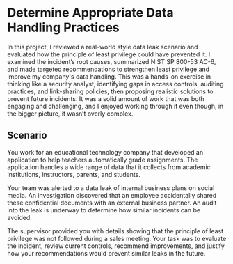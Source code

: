 # Determine Appropriate Data Handling Practices

In this project, I reviewed a real-world style data leak scenario and evaluated how the principle of least privilege could have prevented it. I examined the incident’s root causes, summarized NIST SP 800-53 AC-6, and made targeted recommendations to strengthen least privilege and improve my company's data handling. This was a hands-on exercise in thinking like a security analyst, identifying gaps in access controls, auditing practices, and link-sharing policies, then proposing realistic solutions to prevent future incidents. It was a solid amount of work that was both engaging and challenging, and I enjoyed working through it even though, in the bigger picture, it wasn’t overly complex.

## Scenario
You work for an educational technology company that developed an application to help teachers automatically grade assignments. The application handles a wide range of data that it collects from academic institutions, instructors, parents, and students.

Your team was alerted to a data leak of internal business plans on social media. An investigation discovered that an employee accidentally shared these confidential documents with an external business partner. An audit into the leak is underway to determine how similar incidents can be avoided.

The supervisor provided you with details showing that the principle of least privilege was not followed during a sales meeting. Your task was to evaluate the incident, review current controls, recommend improvements, and justify how your recommendations would prevent similar leaks in the future.
